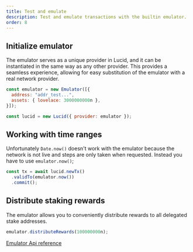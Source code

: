 ```yaml
---
title: Test and emulate
description: Test and emulate transactions with the builtin emulator. 
order: 8
---
```


## Initialize emulator

The emulator serves as a unique provider in Lucid, and it can be instantiated in
the same way as any other provider. This provides a seamless experience,
allowing for easy substitution of the emulator with a real network provider.

```js
const emulator = new Emulator([{
  address: "addr_test...",
  assets: { lovelace: 3000000000n },
}]);

const lucid = new Lucid({ provider: emulator });
```

## Working with time ranges

Unfortunately `Date.now()` doesn't work with the emulator because the network is
not live and steps are only taken when requested. Instead you have to use
`emulator.now()`;

```js
const tx = await lucid.newTx()
  .validTo(emulator.now())
  .commit();
```

## Distribute staking rewards

The emulator allows you to conveniently distribute rewards to all delegated
stake addresses.

```js
emulator.distributeRewards(100000000n);
```

[Emulator Api reference](https://deno.land/x/lucid@0.10.1/mod.ts?s=Emulator)
